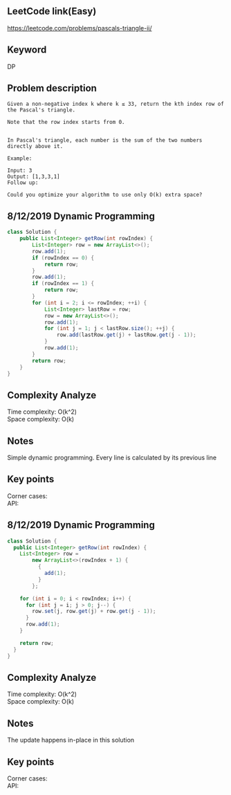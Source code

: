 ## LeetCode link(Easy)
https://leetcode.com/problems/pascals-triangle-ii/

## Keyword
DP

## Problem description
```
Given a non-negative index k where k ≤ 33, return the kth index row of the Pascal's triangle.

Note that the row index starts from 0.


In Pascal's triangle, each number is the sum of the two numbers directly above it.

Example:

Input: 3
Output: [1,3,3,1]
Follow up:

Could you optimize your algorithm to use only O(k) extra space?
```
## 8/12/2019 Dynamic Programming

```java
class Solution {
    public List<Integer> getRow(int rowIndex) {
        List<Integer> row = new ArrayList<>();
        row.add(1);
        if (rowIndex == 0) {
            return row;
        }
        row.add(1);
        if (rowIndex == 1) {
            return row;
        }
        for (int i = 2; i <= rowIndex; ++i) {
            List<Integer> lastRow = row;
            row = new ArrayList<>();
            row.add(1);
            for (int j = 1; j < lastRow.size(); ++j) {
                row.add(lastRow.get(j) + lastRow.get(j - 1));
            }
            row.add(1);
        }
        return row;
    }
}
```

## Complexity Analyze
Time complexity: O(k^2)\
Space complexity: O(k)

## Notes
Simple dynamic programming. Every line is calculated by its previous line

## Key points
Corner cases: \
API: 

## 8/12/2019 Dynamic Programming

```java
class Solution {
  public List<Integer> getRow(int rowIndex) {
    List<Integer> row =
        new ArrayList<>(rowIndex + 1) {
          {
            add(1);
          }
        };

    for (int i = 0; i < rowIndex; i++) {
      for (int j = i; j > 0; j--) {
        row.set(j, row.get(j) + row.get(j - 1));
      }
      row.add(1);
    }

    return row;
  }
}
```

## Complexity Analyze
Time complexity: O(k^2)\
Space complexity: O(k)

## Notes
The update happens in-place in this solution

## Key points
Corner cases: \
API: 